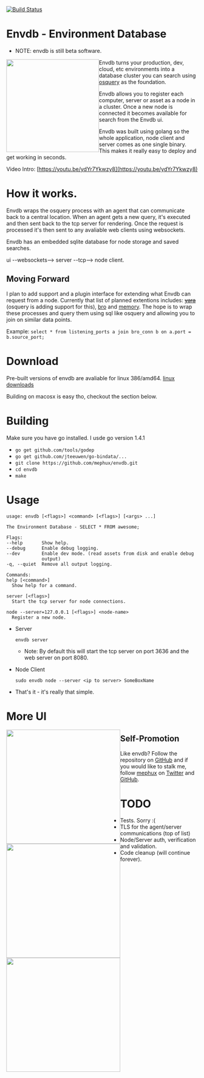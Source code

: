 [![Build Status](http://komanda.io:8080/api/badge/github.com/mephux/envdb/status.svg?branch=master)](http://komanda.io:8080/github.com/mephux/envdb)

# Envdb - Environment Database

* NOTE: envdb is still beta software.

<img style="float:left;" height="244px" src="https://raw.githubusercontent.com/mephux/envdb/master/data/envdb.gif?token=AABXAYgKkzBNt0LlqD4LsRb9kpvnzp1aks5VKIX0wA%3D%3D">

Envdb turns your production, dev, cloud, etc environments into a database 
cluster you can search using [osquery](https://github.com/facebook/osquery) as the foundation.

Envdb allows you to register each computer, server or asset as a node in a cluster. Once a new
node is connected it becomes available for search from the Envdb ui.

Envdb was built using golang so the whole application, node client and server comes as one single binary.
This makes it really easy to deploy and get working in seconds.

Video Intro: [https://youtu.be/ydYr7Ykwzy8](https://youtu.be/ydYr7Ykwzy8)

# How it works.

Envdb wraps the osquery process with an agent that can communicate back to a central location.
When an agent gets a new query, it's executed and then sent back to the tcp server for rendering. Once the
request is processed it's then sent to any avaliable web clients using websockets.

Envdb has an embedded sqlite database for node storage and saved searches.

ui --websockets--> server --tcp--> node client.

## Moving Forward

I plan to add support and a plugin interface for extending what Envdb can request from a node. Currently that list of planned extentions includes: ~~[yara](http://plusvic.github.io/yara/)~~ (osquery is adding support for this), [bro](https://www.bro.org/) and [memory](Volatility). The hope is to wrap these processes and query them using sql like osquery and allowing you to join on similar data points. 

Example: `select * from listening_ports a join bro_conn b on a.port = b.source_port;`

# Download

Pre-built versions of envdb are avaliable for linux 386/amd64. 
[linux downloads](https://github.com/mephux/envdb/releases)

Building on macosx is easy tho, checkout the section below.

# Building

  Make sure you have go installed. I usde go version 1.4.1

  * `go get github.com/tools/godep`
  * `go get github.com/jteeuwen/go-bindata/...`
  * `git clone https://github.com/mephux/envdb.git`
  * `cd envdb`
  * `make`

# Usage

  ```
usage: envdb [<flags>] <command> [<flags>] [<args> ...]

The Environment Database - SELECT * FROM awesome;

Flags:
  --help       Show help.
  --debug      Enable debug logging.
  --dev        Enable dev mode. (read assets from disk and enable debug
               output)
  -q, --quiet  Remove all output logging.

Commands:
  help [<command>]
    Show help for a command.

  server [<flags>]
    Start the tcp server for node connections.

  node --server=127.0.0.1 [<flags>] <node-name>
    Register a new node.
  ```

  * Server

    `envdb server`

    * Note: By default this will start the tcp server on port 3636 and the web server on port 8080.

  * Node Client

    `sudo envdb node --server <ip to server> SomeBoxName`

  * That's it - it's really that simple.

# More UI

<img style="float:left;" height="300px" src="https://raw.githubusercontent.com/mephux/envdb/master/data/envdb-1.png?token=AABXAWJKIKgF-jy_wKmaxnhuD2snsbO0ks5VKH-fwA%3D%3D">

<img style="float:left;" height="300px" src="https://raw.githubusercontent.com/mephux/envdb/master/data/envdb-2.png?token=AABXAcgvqnqiFViMFULsVUrfC2FWRjhwks5VKH_AwA%3D%3D">

<img style="float:left;" height="300px" src="https://raw.githubusercontent.com/mephux/envdb/master/data/envdb-3.png?token=AABXAQeDVrKIbzu08PHKroPiltQJ6z3cks5VKH_KwA%3D%3D">

## Self-Promotion

Like envdb? Follow the repository on
[GitHub](https://github.com/mephux/envdb) and if
you would like to stalk me, follow [mephux](http://dweb.io/) on
[Twitter](http://twitter.com/mephux) and
[GitHub](https://github.com/mephux).

# TODO

  * Tests. Sorry :(
  * TLS for the agent/server communications (top of list)
  * Node/Server auth, verification and validation.
  * Code cleanup (will continue forever).
